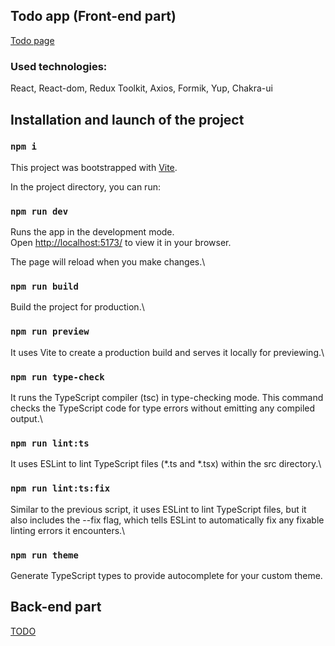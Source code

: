 ## Todo app (Front-end part)

[Todo page](https://req-advanced-todo.netlify.app/)

### Used technologies:

React,
React-dom,
Redux Toolkit,
Axios,
Formik,
Yup,
Chakra-ui

## Installation and launch of the project

### `npm i`

This project was bootstrapped with [Vite](https://vitejs.dev/guide/).

In the project directory, you can run:

### `npm run dev`

Runs the app in the development mode.\
Open [http://localhost:5173/](http://localhost:5173/) to view it in your browser.

The page will reload when you make changes.\

### `npm run build`

Build the project for production.\

### `npm run preview`

It uses Vite to create a production build and serves it locally for previewing.\

### `npm run type-check`

It runs the TypeScript compiler (tsc) in type-checking mode. This command checks the TypeScript code for type errors without emitting any compiled output.\

### `npm run lint:ts`

It uses ESLint to lint TypeScript files (*.ts and *.tsx) within the src directory.\

### `npm run lint:ts:fix`

Similar to the previous script, it uses ESLint to lint TypeScript files, but it also includes the --fix flag, which tells ESLint to automatically fix any fixable linting errors it encounters.\

### `npm run theme`

Generate TypeScript types to provide autocomplete for your custom theme.

## Back-end part

[TODO]()
